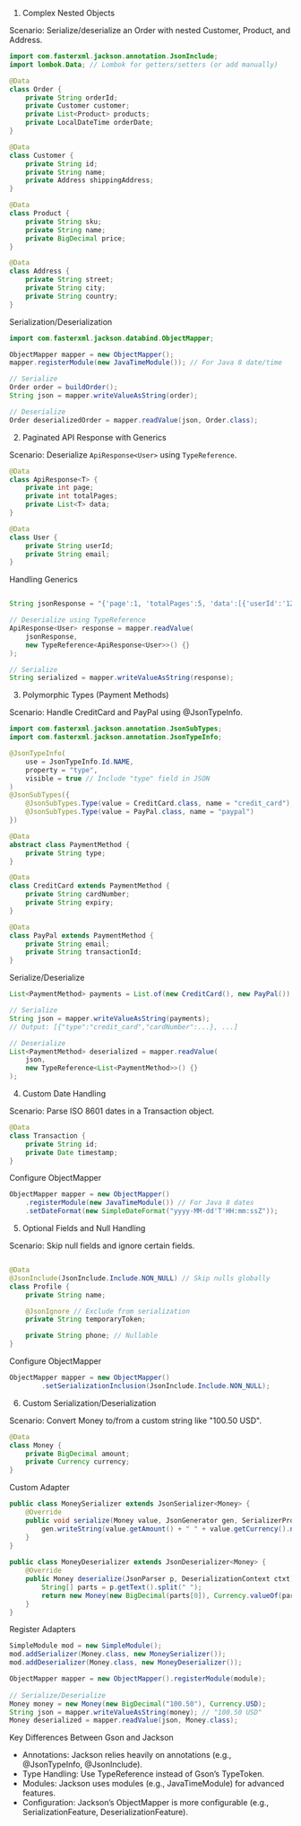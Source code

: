 1. Complex Nested Objects

Scenario: Serialize/deserialize an Order with nested Customer, Product, and Address.

```java
import com.fasterxml.jackson.annotation.JsonInclude;
import lombok.Data; // Lombok for getters/setters (or add manually)

@Data
class Order {
    private String orderId;
    private Customer customer;
    private List<Product> products;
    private LocalDateTime orderDate;
}

@Data
class Customer {
    private String id;
    private String name;
    private Address shippingAddress;
}

@Data
class Product {
    private String sku;
    private String name;
    private BigDecimal price;
}

@Data
class Address {
    private String street;
    private String city;
    private String country;
}
```
Serialization/Deserialization
```java
import com.fasterxml.jackson.databind.ObjectMapper;

ObjectMapper mapper = new ObjectMapper();
mapper.registerModule(new JavaTimeModule()); // For Java 8 date/time

// Serialize
Order order = buildOrder();
String json = mapper.writeValueAsString(order);

// Deserialize
Order deserializedOrder = mapper.readValue(json, Order.class);
```
2. Paginated API Response with Generics

Scenario: Deserialize  `ApiResponse<User>` using `TypeReference`.

```java
@Data
class ApiResponse<T> {
    private int page;
    private int totalPages;
    private List<T> data;
}

@Data
class User {
    private String userId;
    private String email;
}
```
Handling Generics
```java

String jsonResponse = "{'page':1, 'totalPages':5, 'data':[{'userId':'123','email':'a@test.com'}]}";

// Deserialize using TypeReference
ApiResponse<User> response = mapper.readValue(
    jsonResponse,
    new TypeReference<ApiResponse<User>>() {}
);

// Serialize
String serialized = mapper.writeValueAsString(response);
```
3. Polymorphic Types (Payment Methods)

Scenario: Handle CreditCard and PayPal using @JsonTypeInfo.

```java
import com.fasterxml.jackson.annotation.JsonSubTypes;
import com.fasterxml.jackson.annotation.JsonTypeInfo;

@JsonTypeInfo(
    use = JsonTypeInfo.Id.NAME,
    property = "type",
    visible = true // Include "type" field in JSON
)
@JsonSubTypes({
    @JsonSubTypes.Type(value = CreditCard.class, name = "credit_card"),
    @JsonSubTypes.Type(value = PayPal.class, name = "paypal")
})

@Data
abstract class PaymentMethod {
    private String type;
}

@Data
class CreditCard extends PaymentMethod {
    private String cardNumber;
    private String expiry;
}

@Data
class PayPal extends PaymentMethod {
    private String email;
    private String transactionId;
}
```
Serialize/Deserialize
```java
List<PaymentMethod> payments = List.of(new CreditCard(), new PayPal());

// Serialize
String json = mapper.writeValueAsString(payments);
// Output: [{"type":"credit_card","cardNumber":...}, ...]

// Deserialize
List<PaymentMethod> deserialized = mapper.readValue(
    json,
    new TypeReference<List<PaymentMethod>>() {}
);
```
4. Custom Date Handling

Scenario: Parse ISO 8601 dates in a Transaction object.

```java
@Data
class Transaction {
    private String id;
    private Date timestamp;
}
```
Configure ObjectMapper
```java
ObjectMapper mapper = new ObjectMapper()
    .registerModule(new JavaTimeModule()) // For Java 8 dates
    .setDateFormat(new SimpleDateFormat("yyyy-MM-dd'T'HH:mm:ssZ"));
```
5. Optional Fields and Null Handling

Scenario: Skip null fields and ignore certain fields.

```java

@Data
@JsonInclude(JsonInclude.Include.NON_NULL) // Skip nulls globally
class Profile {
    private String name;

    @JsonIgnore // Exclude from serialization
    private String temporaryToken;

    private String phone; // Nullable
}
```
Configure ObjectMapper
```java
ObjectMapper mapper = new ObjectMapper()
        .setSerializationInclusion(JsonInclude.Include.NON_NULL);
```
6. Custom Serialization/Deserialization

Scenario: Convert Money to/from a custom string like "100.50 USD".

```java
@Data
class Money {
    private BigDecimal amount;
    private Currency currency;
}
```
Custom Adapter
```java
public class MoneySerializer extends JsonSerializer<Money> {
    @Override
    public void serialize(Money value, JsonGenerator gen, SerializerProvider provider) throws IOException {
        gen.writeString(value.getAmount() + " " + value.getCurrency().name());
    }
}
    
public class MoneyDeserializer extends JsonDeserializer<Money> {
    @Override
    public Money deserialize(JsonParser p, DeserializationContext ctxt) throws IOException {
        String[] parts = p.getText().split(" ");
        return new Money(new BigDecimal(parts[0]), Currency.valueOf(parts[1]));
    }
}
```
Register Adapters
```java
SimpleModule mod = new SimpleModule();
mod.addSerializer(Money.class, new MoneySerializer());
mod.addDeserializer(Money.class, new MoneyDeserializer());

ObjectMapper mapper = new ObjectMapper().registerModule(module);
    
// Serialize/Deserialize
Money money = new Money(new BigDecimal("100.50"), Currency.USD);
String json = mapper.writeValueAsString(money); // "100.50 USD"
Money deserialized = mapper.readValue(json, Money.class);
```
Key Differences Between Gson and Jackson

* Annotations: Jackson relies heavily on annotations (e.g., @JsonTypeInfo, @JsonInclude).
* Type Handling: Use TypeReference instead of Gson’s TypeToken.
* Modules: Jackson uses modules (e.g., JavaTimeModule) for advanced features.
* Configuration: Jackson’s ObjectMapper is more configurable (e.g., SerializationFeature, DeserializationFeature).